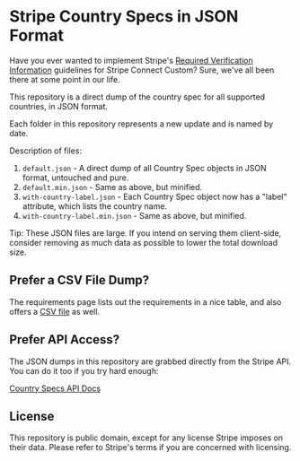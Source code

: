 # Stripe Country Specs in JSON Format

Have you ever wanted to implement Stripe's 
[Required Verification Information](https://stripe.com/docs/connect/required-verification-information) guidelines for
Stripe Connect Custom? Sure, we've all been there at some point in our life.

This repository is a direct dump of the country spec for all supported countries, in JSON format.



Each folder in this repository represents a new update and is named by date.

Description of files:

1. `default.json` - A direct dump of all Country Spec objects in JSON format, untouched and pure.
2. `default.min.json` - Same as above, but minified.
3. `with-country-label.json` - Each Country Spec object now has a "label" attribute, which lists the country name.
4. `with-country-label.min.json` - Same as above, but minified.

Tip: These JSON files are large. If you intend on serving them client-side, consider removing as much data as possible
to lower the total download size.

## Prefer a CSV File Dump?

The requirements page lists out the requirements in a nice table, and also offers a 
[CSV file](https://stripe.com/files/connect/Stripe_Connect_Custom_Identity_Verification.csv) as well.

## Prefer API Access?

The JSON dumps in this repository are grabbed directly from the Stripe API. You can do it too if you try hard enough:

[Country Specs API Docs](https://stripe.com/docs/api#country_specs)

## License

This repository is public domain, except for any license Stripe imposes on their data. Please refer to Stripe's terms if you
are concerned with licensing.
